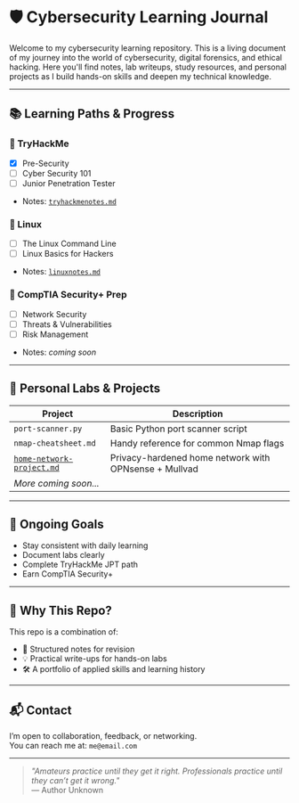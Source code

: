 # 🛡️ Cybersecurity Learning Journal

Welcome to my cybersecurity learning repository. This is a living document of my journey into the world of cybersecurity, digital forensics, and ethical hacking. Here you'll find notes, lab writeups, study resources, and personal projects as I build hands-on skills and deepen my technical knowledge.

---

## 📚 Learning Paths & Progress

### 🔐 TryHackMe
- [x] Pre-Security
- [ ] Cyber Security 101
- [ ] Junior Penetration Tester
- Notes: [`tryhackmenotes.md`](./tryhackme/tryhackmenotes.md)

### 🐧 Linux
- [ ] The Linux Command Line
- [ ] Linux Basics for Hackers
- Notes: [`linuxnotes.md`](./linux/linuxnotes.md)

### 📜 CompTIA Security+ Prep
- [ ] Network Security
- [ ] Threats & Vulnerabilities
- [ ] Risk Management
- Notes: _coming soon_

---

## 🧪 Personal Labs & Projects
| Project | Description |
|--------|-------------|
| `port-scanner.py` | Basic Python port scanner script |
| `nmap-cheatsheet.md` | Handy reference for common Nmap flags |
| [`home-network-project.md`](./projects/home-network-project.md) | Privacy-hardened home network with OPNsense + Mullvad |
| _More coming soon..._ |

---

## 🚧 Ongoing Goals
- Stay consistent with daily learning
- Document labs clearly
- Complete TryHackMe JPT path
- Earn CompTIA Security+

---

## 🧠 Why This Repo?
This repo is a combination of:
- 🧾 Structured notes for revision
- 💡 Practical write-ups for hands-on labs
- 🛠️ A portfolio of applied skills and learning history

---

## 📬 Contact
I’m open to collaboration, feedback, or networking.  
You can reach me at: `me@email.com`

---

> _"Amateurs practice until they get it right. Professionals practice until they can’t get it wrong."_  
> — Author Unknown
